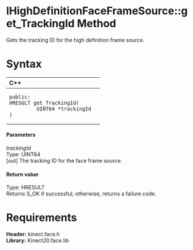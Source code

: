 IHighDefinitionFaceFrameSource::get\_TrackingId Method  
======================================================  

Gets the tracking ID for the high definition frame source. <span id="syntaxSection"></span>

Syntax  
======  

<table>
<colgroup>
<col width="100%" />
</colgroup>
<thead>
<tr class="header">
<th align="left">C++</th>
</tr>
</thead>
<tbody>
<tr class="odd">
<td align="left"><pre><code>public:  
HRESULT get_TrackingId(  
         UINT64 *trackingId  
)</code></pre></td>
</tr>
</tbody>
</table>

<span id="ID4EG"></span>
#### Parameters  

*trackingId*    
Type: UINT64  
[out] The tracking ID for the face frame source.  

<span id="ID4EP"></span>
#### Return value  

Type: HRESULT  
Returns S\_OK if successful; otherwise, returns a failure code.  

<span id="requirements"></span>

Requirements  
============  

**Header:** kinect.face.h  
**Library:** Kinect20.face.lib  



<!--Please do not edit the data in the comment block below.-->
<!--
TOCTitle : get_TrackingId Method
RLTitle : IHighDefinitionFaceFrameSource::get_TrackingId Method
KeywordK : get_TrackingId method
KeywordK : IHighDefinitionFaceFrameSource::get_TrackingId method
KeywordF : IHighDefinitionFaceFrameSource::get_TrackingId
KeywordF : get_TrackingId
KeywordF : Microsoft.Kinect.face.IHighDefinitionFaceFrameSource.get_TrackingId(UINT64@)
KeywordA : M:Microsoft.Kinect.face.IHighDefinitionFaceFrameSource.get_TrackingId(UINT64@)
AssetID : M:Microsoft.Kinect.face.IHighDefinitionFaceFrameSource.get_TrackingId(UINT64@)
Locale : en-us
CommunityContent : 1
APIType : Managed
APILocation : 
APIName : Microsoft.Kinect.face.IHighDefinitionFaceFrameSource::get_TrackingId
TargetOS : Windows
TopicType : kbSyntax
DevLang : C++
DocSet : K4Wv2
ProjType : K4Wv2Proj
Technology : Kinect for Windows
Product : Kinect for Windows SDK v2
productversion : 20
-->
